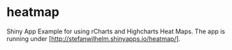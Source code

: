 heatmap
=======

Shiny App Example for using rCharts and Highcharts Heat Maps. The app is running under [http://stefanwilhelm.shinyapps.io/heatmap/].